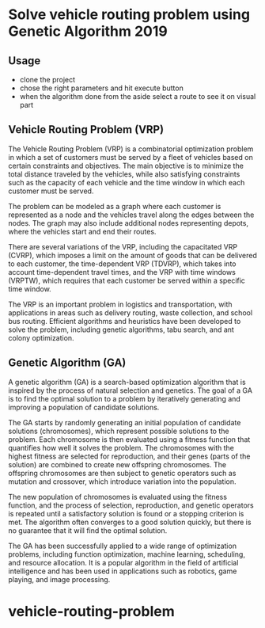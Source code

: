 # Solve vehicle routing problem using Genetic Algorithm 2019

## Usage

- clone the project
- chose the right parameters and hit execute button
- when the algorithm done from the aside select a route to see it on visual part

## Vehicle Routing Problem (VRP)

The Vehicle Routing Problem (VRP) is a combinatorial optimization problem in which a set of customers must be served by a fleet of vehicles based on certain constraints and objectives. The main objective is to minimize the total distance traveled by the vehicles, while also satisfying constraints such as the capacity of each vehicle and the time window in which each customer must be served.

The problem can be modeled as a graph where each customer is represented as a node and the vehicles travel along the edges between the nodes. The graph may also include additional nodes representing depots, where the vehicles start and end their routes.

There are several variations of the VRP, including the capacitated VRP (CVRP), which imposes a limit on the amount of goods that can be delivered to each customer, the time-dependent VRP (TDVRP), which takes into account time-dependent travel times, and the VRP with time windows (VRPTW), which requires that each customer be served within a specific time window.

The VRP is an important problem in logistics and transportation, with applications in areas such as delivery routing, waste collection, and school bus routing. Efficient algorithms and heuristics have been developed to solve the problem, including genetic algorithms, tabu search, and ant colony optimization.

## Genetic Algorithm (GA)

A genetic algorithm (GA) is a search-based optimization algorithm that is inspired by the process of natural selection and genetics. The goal of a GA is to find the optimal solution to a problem by iteratively generating and improving a population of candidate solutions.

The GA starts by randomly generating an initial population of candidate solutions (chromosomes), which represent possible solutions to the problem. Each chromosome is then evaluated using a fitness function that quantifies how well it solves the problem. The chromosomes with the highest fitness are selected for reproduction, and their genes (parts of the solution) are combined to create new offspring chromosomes. The offspring chromosomes are then subject to genetic operators such as mutation and crossover, which introduce variation into the population.

The new population of chromosomes is evaluated using the fitness function, and the process of selection, reproduction, and genetic operators is repeated until a satisfactory solution is found or a stopping criterion is met. The algorithm often converges to a good solution quickly, but there is no guarantee that it will find the optimal solution.

The GA has been successfully applied to a wide range of optimization problems, including function optimization, machine learning, scheduling, and resource allocation. It is a popular algorithm in the field of artificial intelligence and has been used in applications such as robotics, game playing, and image processing.
# vehicle-routing-problem

